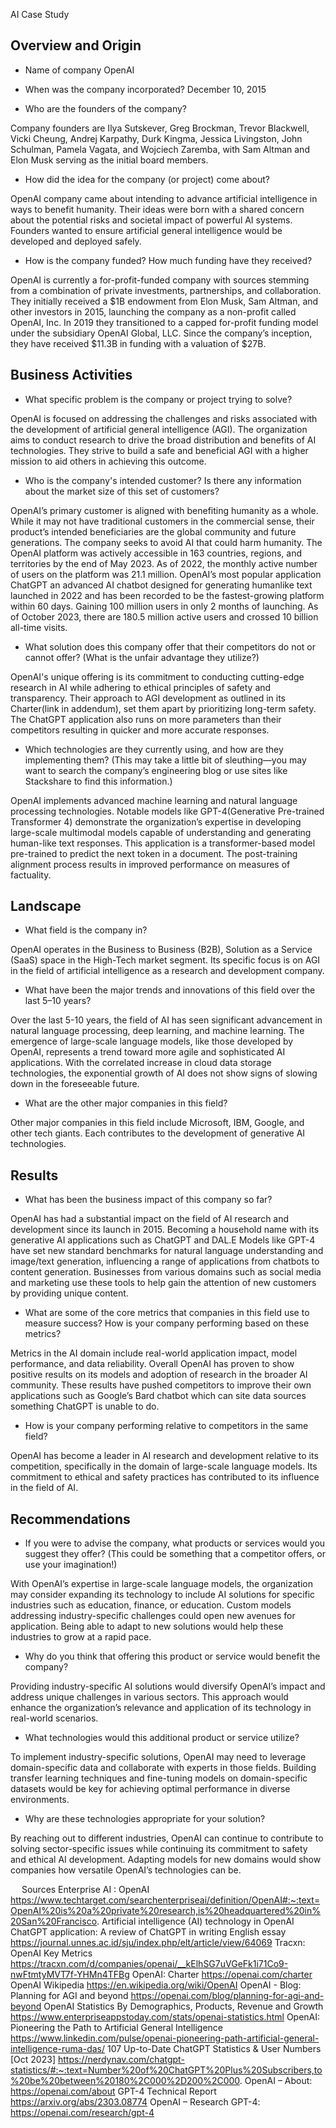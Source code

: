AI Case Study

## Overview and Origin
* Name of company
OpenAI

* When was the company incorporated?
December 10, 2015

* Who are the founders of the company?
  
Company founders are Ilya Sutskever, Greg Brockman, Trevor Blackwell, Vicki Cheung, Andrej Karpathy, Durk Kingma, Jessica Livingston, John Schulman, Pamela Vagata, and Wojciech Zaremba, with Sam Altman and Elon Musk serving as the initial board members.

* How did the idea for the company (or project) come about?
  
OpenAI company came about intending to advance artificial intelligence in ways to benefit humanity. Their ideas were born with a shared concern about the potential risks and societal impact of powerful AI systems. Founders wanted to ensure artificial general intelligence would be developed and deployed safely.

* How is the company funded? How much funding have they received?
  
OpenAI is currently a for-profit-funded company with sources stemming from a combination of private investments, partnerships, and collaboration. They initially received a $1B endowment from Elon Musk, Sam Altman, and other investors in 2015, launching the company as a non-profit called OpenAI, Inc. In 2019 they transitioned to a capped for-profit funding model under the subsidiary OpenAI Global, LLC.
Since the company’s inception, they have received $11.3B in funding with a valuation of $27B.

## Business Activities

* What specific problem is the company or project trying to solve?
  
OpenAI is focused on addressing the challenges and risks associated with the development of artificial general intelligence (AGI). The organization aims to conduct research to drive the broad distribution and benefits of AI technologies. They strive to build a safe and beneficial AGI with a higher mission to aid others in achieving this outcome.

* Who is the company's intended customer? Is there any information about the market size of this set of customers?
  
OpenAI’s primary customer is aligned with benefiting humanity as a whole. While it may not have traditional customers in the commercial sense, their product’s intended beneficiaries are the global community and future generations. The company seeks to avoid AI that could harm humanity.
The OpenAI platform was actively accessible in 163 countries, regions, and territories by the end of May 2023. As of 2022, the monthly active number of users on the platform was 21.1 million.
OpenAI’s most popular application ChatGPT an advanced AI chatbot designed for generating humanlike text launched in 2022 and has been recorded to be the fastest-growing platform within 60 days. Gaining 100 million users in only 2 months of launching. As of October 2023, there are 180.5 million active users and crossed 10 billion all-time visits.

* What solution does this company offer that their competitors do not or cannot offer? (What is the unfair advantage they utilize?)
  
OpenAI's unique offering is its commitment to conducting cutting-edge research in AI while adhering to ethical principles of safety and transparency. Their approach to AGI development as outlined in its Charter(link in addendum), set them apart by prioritizing long-term safety. The ChatGPT application also runs on more parameters than their competitors resulting in quicker and more accurate responses.

* Which technologies are they currently using, and how are they implementing them? (This may take a little bit of sleuthing&mdash;you may want to search the company’s engineering blog or use sites like Stackshare to find this information.)
  
OpenAI implements advanced machine learning and natural language processing technologies. Notable models like GPT-4(Generative Pre-trained Transformer 4) demonstrate the organization’s expertise in developing large-scale multimodal models capable of understanding and generating human-like text responses. This application is a transformer-based model pre-trained to predict the next token in a document. The post-training alignment process results in improved performance on measures of factuality.

## Landscape

* What field is the company in?
  
OpenAI operates in the Business to Business (B2B), Solution as a Service (SaaS) space in the High-Tech market segment. Its specific focus is on AGI in the field of artificial intelligence as a research and development company.

* What have been the major trends and innovations of this field over the last 5&ndash;10 years?
  
Over the last 5-10 years, the field of AI has seen significant advancement in natural language processing, deep learning, and machine learning. The emergence of large-scale language models, like those developed by OpenAI, represents a trend toward more agile and sophisticated AI applications. With the correlated increase in cloud data storage technologies, the exponential growth of AI does not show signs of slowing down in the foreseeable future.

* What are the other major companies in this field?
  
Other major companies in this field include Microsoft, IBM, Google, and other tech giants. Each contributes to the development of generative AI technologies.
## Results

* What has been the business impact of this company so far?
  
OpenAI has had a substantial impact on the field of AI research and development since its launch in 2015. Becoming a household name with its generative AI applications such as ChatGPT and DAL.E Models like GPT-4 have set new standard benchmarks for natural language understanding and image/text generation, influencing a range of applications from chatbots to content generation. Businesses from various domains such as social media and marketing use these tools to help gain the attention of new customers by providing unique content.

* What are some of the core metrics that companies in this field use to measure success? How is your company performing based on these metrics?
  
Metrics in the AI domain include real-world application impact, model performance, and data reliability. Overall OpenAI has proven to show positive results on its models and adoption of research in the broader AI community. These results have pushed competitors to improve their own applications such as Google’s Bard chatbot which can site data sources something ChatGPT is unable to do.

* How is your company performing relative to competitors in the same field?
  
OpenAI has become a leader in AI research and development relative to its competition, specifically in the domain of large-scale language models. Its commitment to ethical and safety practices has contributed to its influence in the field of AI.

## Recommendations

* If you were to advise the company, what products or services would you suggest they offer? (This could be something that a competitor offers, or use your imagination!)
  
With OpenAI’s expertise in large-scale language models, the organization may consider expanding its technology to include AI solutions for specific industries such as education, finance, or education. Custom models addressing industry-specific challenges could open new avenues for application. Being able to adapt to new solutions would help these industries to grow at a rapid pace.

* Why do you think that offering this product or service would benefit the company?
  
Providing industry-specific AI solutions would diversify OpenAI’s impact and address unique challenges in various sectors. This approach would enhance the organization’s relevance and application of its technology in real-world scenarios.

* What technologies would this additional product or service utilize?
  
To implement industry-specific solutions, OpenAI may need to leverage domain-specific data and collaborate with experts in those fields. Building transfer learning techniques and fine-tuning models on domain-specific datasets would be key for achieving optimal performance in diverse environments.

* Why are these technologies appropriate for your solution?
  
By reaching out to different industries, OpenAI can continue to contribute to solving sector-specific issues while continuing its commitment to safety and ethical AI development. Adapting models for new domains would show companies how versatile OpenAI’s technologies can be.



 
Sources
Enterprise AI : OpenAI
https://www.techtarget.com/searchenterpriseai/definition/OpenAI#:~:text=OpenAI%20is%20a%20private%20research,is%20headquartered%20in%20San%20Francisco.
Artificial intelligence (AI) technology in OpenAI ChatGPT application: A review of ChatGPT in writing English essay
https://journal.unnes.ac.id/sju/index.php/elt/article/view/64069
Tracxn: OpenAI Key Metrics
https://tracxn.com/d/companies/openai/__kElhSG7uVGeFk1i71Co9-nwFtmtyMVT7f-YHMn4TFBg
OpenAI: Charter
https://openai.com/charter
OpenAI Wikipedia
https://en.wikipedia.org/wiki/OpenAI
OpenAI - Blog: Planning for AGI and beyond
https://openai.com/blog/planning-for-agi-and-beyond
OpenAI Statistics By Demographics, Products, Revenue and Growth
https://www.enterpriseappstoday.com/stats/openai-statistics.html
OpenAI: Pioneering the Path to Artificial General Intelligence
https://www.linkedin.com/pulse/openai-pioneering-path-artificial-general-intelligence-ruma-das/
107 Up-to-Date ChatGPT Statistics & User Numbers [Oct 2023]
https://nerdynav.com/chatgpt-statistics/#:~:text=Number%20of%20ChatGPT%20Plus%20Subscribers,to%20be%20between%20180%2C000%2D200%2C000.
OpenAI – About:
https://openai.com/about
GPT-4 Technical Report
https://arxiv.org/abs/2303.08774
OpenAI – Research GPT-4:
https://openai.com/research/gpt-4

